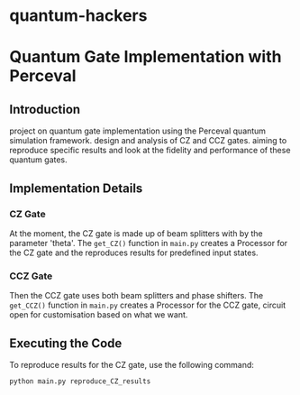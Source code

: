 # quantum-hackers
# Quantum Gate Implementation with Perceval

## Introduction

project on quantum gate implementation using the Perceval quantum simulation framework. 
  design and analysis of CZ and CCZ gates.
  aiming to reproduce specific results and look at the fidelity and performance of these quantum gates.

## Implementation Details

### CZ Gate
At the moment, the CZ gate is made up of beam splitters with by the parameter 'theta'. The `get_CZ()` function in `main.py` creates a Processor for the CZ gate and the reproduces results for predefined input states.

### CCZ Gate
Then the CCZ gate uses both beam splitters and phase shifters. The `get_CCZ()` function in `main.py` creates a Processor for the CCZ gate, circuit open for customisation based on what we want.

## Executing the Code

To reproduce results for the CZ gate, use the following command:

```bash
python main.py reproduce_CZ_results

